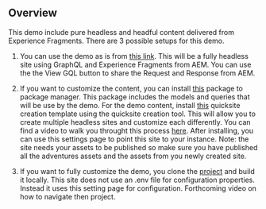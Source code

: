 ## Overview

This demo include pure headless and headful content delivered from Experience Fragments.  There are 3 possible setups for this demo.

1. You can use the demo as is from <a href='https://lamontacrook.github.io/aem-pure-headless'>this link</a>.  This will be a fully headless site using GraphQL and Experience Fragments from AEM.  You can use the the View GQL button to share the Request and Response from AEM.

2. If you want to customize the content, you can install <a href='https://github.com/lamontacrook/aem-pure-headless/blob/main/gql-demo-0.0.5-SNAPSHOT.zip'>this</a> package to package manager.  This package includes the models and queries that will be use by the demo.  For the demo content, install <a href='https://github.com/lamontacrook/aem-pure-headless/blob/main/gql-demo-template-0.0.6.zip'>this</a> quicksite creation template using the quicksite creation tool.  This will allow you to create multiple headless sites and customize each differently.  You can find a video to walk you throught this process <a href=''>here</a>.  After installing, you can use this settings page to point this site to your instance.  Note: the site needs your assets to be published so make sure you have published all the adventures assets and the assets from you newly created site.

3. If you want to fully customize the demo, you clone the <a href='https://github.com/lamontacrook/aem-pure-headless'>project</a> and build it locally.  This site does not use an .env file for configuration properties.  Instead it uses this setting page for configuration.  Forthcoming video on how to navigate then project.


